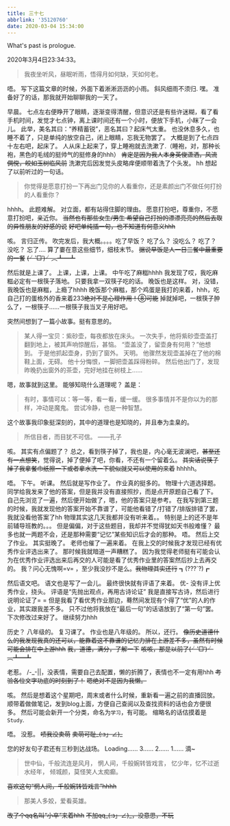 ```yaml
---
title: 三十七
abbrlink: '35120760'
date: 2020-03-04 15:34:00
---
```

What's past is prologue.

<!--more-->2020年3月4日23:34:33。

> 我夜坐听风，昼眠听雨，悟得月如何缺，天如何老。

唔。
写下这篇文章的时候，外面下着淅淅沥沥的小雨。
斜风细雨不须归.
嘿。
准备好了的话，那我就开始聊聊我的一天了。

早晨。
七点左右便睁开了眼睛，逐渐变得清醒，但意识还是有些许迷糊，看了看手机时间，发觉才七点钟，离上课时间还有一个小时，便放下手机，小眯了一会儿。
此举，美名其曰：“养精蓄锐”，恶名其曰？起床气太重。
也没休息多久，也睡不着了，只是单纯的放空自己，闭上眼睛，忘我无物罢了。
大概是到了七点四十左右吧，起床了。
人从床上起来了，穿上睡袍就去洗漱了.（睡袍，对，那种长袍，黑色的毛绒的挺帅气的挺修身的hhh）
~~肯定是因为我人本身英俊潇洒，风流倜傥，皎如玉树临风前~~
洗漱完后因发觉头皮略痒便顺带着洗了个头发。
hh
想起了以前听过的一句话。

>你觉得是愿意打扮一下再出门见你的人看重你，还是素颜出门不做任何打扮的人看重你？

 hhhh。
此题难解。
对立面，都有站得住脚的理由。
愿意打扮吧，尊重你，不愿意打扮吧，亲近你。
~~当然也有那些女生/男生 希望自己打扮的漂漂亮亮的然后去取的异性朋友的好感的说~~
~~好吧单纯插一句，也不知道有何意义hhh~~

咳。
言归正传。
吹完发后，我大概。。。。吃了早饭？
吃了么？
没吃么？
吃了？
没吃？
忘了....
算了嫑在意这些细节，细枝末节。
~~据说早饭是人一日三餐中最重要的一餐~~
~~(╯‵□′)╯︵┻━┻~~

然后就是上课了。
上课，上课，上课。
中午吃了麻糍hhhh
我发现了哎，我吃麻糍必定有一根筷子落地。
只要我拿一双筷子吃的话。
晚饭也是这样。
对，没错，我晚饭也是麻糍，上瘾了hhhh
晚饭那个麻糍，那个鸡蛋是我打的来着，hhh，吃自己打的蛋格外的香来着233~~绝对不是心理作用！⑧可能~~
掉就掉吧，一根筷子肿么了，一根筷子……一根筷子我当叉子用好吧。

突然间想到了一篇小故事。挺有意思的。

> 某人得一宝贝：紫砂壶，每夜都放在床头。
> 一次失手，他将紫砂壶壶盖打翻到地上，被其声响惊醒后，甚恼。
> “壶盖没了，留壶身有何用？”他想到。
> 于是他抓起壶身，扔到了窗外。
> 天明。
> 他骤然发现壶盖掉在了他的棉鞋上面，无碍。
> 他十分悔恨，一脚把壶盖踩得粉碎。
> 然后他出门了，发现昨晚扔出窗外的茶壶，完好地挂在树枝上……

嗯，故事就到这里。
能够知晓什么道理呢？
盖是：

> 有时，事情可以：等一等，看一看，缓一缓。
> 很多事情并不是你以为的那样，冲动是魔鬼。
> 尝试冷静，也是一种智慧。

这个故事我印象挺深刻的，其中的道理也是知晓的，并且奉为圭臬的。

> 所信目者，而目犹不可信。 ——孔子

咳。
其实有点偏题了？
总之，看到筷子掉了，我也是，内心毫无波澜吧，~~甚至还有一点想笑~~，觉得说，掉了便掉了吧，你看，不还有一个留着么。
~~其实话说筷子掉了我拿餐巾纸擦一下或者拿水洗一下貌似就又可以使用的来着~~
hhhhh。

唔。
下午。
听课。
然后就是写作业了。
作业真的挺多的。
物理十六道选择题。
同学给我发来了他的答案，但是我并没有直接照抄，而是点开原题自己看了下。
自己先浏览了一遍，然后便开始做了，嗯，他的答案只是参考。
在我写到第三题的时候，我就发现他的答案开始不靠谱了，可能他看错了/打错了/排版排错了罢，我就没看他答案了hh
物理其实这几天我都并没有听来着。。
特别是上的还不是年前辅导班教的。。。
但是偏偏，对于这些题目，我却并不觉得犹如天书般难懂？
最多也就一两题不会，还是那种需要“记忆”某些知识后才会的那种。
唔。
然后上交了作业。
其实挺晚了。
老师也催了一遍来着。
在我上交的时候我才发现已经有优秀作业评选出来了。
那时候我就暗道一声糟糕了。
因为我觉得老师挺有可能会认为在优秀作业评选出来后再交的人可能是看了优秀作业里的答案然后抄上去再交的。
我？问心无愧啊=v= ，至少我没抄不是么。~~我物理其实还行~~
┓(???`?)┏

然后语文吧。
语文也是写了一会儿。
最终很快就有评语了来着。
优-
没有评上优秀作业，挠头。
评语是“先抛出观点，再用古诗论证”
我是直接写古诗，然后进行说明论证了= =
但是我看了看优秀作业那边，蓦然间发现有个得了“优”的人的作业，其实跟我差不多。
只不过他将我放在“最后一句”的话语放到了“第一句”罢。
下次修改过来好了。
继续努力hhh

历史？
八年级的。
复习课了。
作业也是八年级的。
所以，还行。
~~像历史道德什么的我发现我真的还可以，能靠着这不靠谱的记忆力排在上游差不多，虽然有时候可能会排在中上游hhh~~
~~我，道德，满分，了解一下~~
~~咳咳，那是以前了(╯‵□′)╯︵┻━┻~~

老惹。
/-_-||，没表情，需要自己去配置，懒的折腾了，表情也不一定有用hhh
~~考验各位文字功底的时刻到了！~~
~~嗯绝对不是因为我懒。~~

咳。
然后是想着这个星期吧，周末或者什么时候，重新看一遍之前的直播回放。
顺带着做做笔记，发到blog上面，方便自己查阅以及查找资料的话也会方便很多。
然后可能会新开一个分类，命名为`学习`，有可能。
缩略名的话估摸着是`Study`.

唔。
没惹。
~~啧我没卖萌~~
~~卖萌可耻_(:з」∠)_~~

您的好友句子君还有三秒到达战场。
Loading……
3……
2……
1……
滴~

>世中仙，千般流连是风月，
>惘人间，千般婉转皆戏言，
>忆少年，忆不过逝水经年，
>倾城颜，莫怪笑人太痴癫。

~~喜欢这句“惘人间，千般婉转皆戏言”hhhh~~

> 那美人多姣，爱看英雄。

~~改了个qq名叫“小卒”来着hhh~~
~~不加qq_(:з」∠)_，没意思，不玩~~